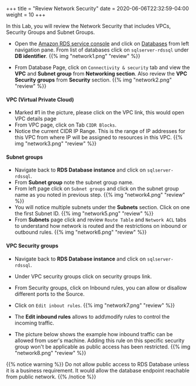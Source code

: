 +++
title = "Review Network Security"
date = 2020-06-06T22:32:59-04:00
weight = 10
+++

In this Lab, you will review the Network Security that includes VPCs, Security Groups and Subnet Groups.

* Open the [Amazon RDS  service console](https://console.aws.amazon.com/rds/home?region=us-east-1) and click on [Databases](https://console.aws.amazon.com/rds/home?region=us-east-1#databases:) from left navigation pane. From list of databases click on `sqlserver-rdssql` under **DB identifier**.
{{% img "network1.png" "review" %}}

* From Database Page, click on `Connectivity & security` tab and view the **VPC** and **Subnet group** from **Networking section**. Also review the **VPC Security groups** from **Security** section.
{{% img "network2.png" "review" %}}

#### **VPC (Virtual Private Cloud)**
* Marked #1 in the picture, please click on the VPC link, this would open VPC details page
* From VPC page, click on Tab `CIDR Blocks`.
* Notice the current CIDR IP Range. This is the range of IP addresses for this VPC from where IP will be assigned to resources in this VPC.
{{% img "network3.png" "review" %}}

#### **Subnet groups**
* Navigate back to **RDS Database instance** and click on `sqlserver-rdssql`.
* From **Subnet group** note the subnet group name.
* From left page click on `Subnet groups` and click on the subnet group name as you noted in previous step.
{{% img "network4.png" "review" %}}
* You will notice multiple subnets under the **Subnets** section. Click on one the first Subnet ID.
{{% img "network5.png" "review" %}}
* From **Subnets** page click and review `Route Table` and `Network ACL` tabs to understand how network is routed and the restrictions on inbound or outbound rules.
{{% img "network6.png" "review" %}}

#### **VPC Security groups**
* Navigate back to **RDS Database instance** and click on `sqlserver-rdssql`.
* Under VPC security groups click on security groups link.
* From Security groups, click on Inbound rules, you can allow or disallow different ports to the Source.
* Click on `Edit inbout rules`.
{{% img "network7.png" "review" %}}

* The **Edit inbound rules** allows to add\modify rules to control the incoming traffic. 
* The picture below shows the example how inbound traffic can be allowed from user's machine. Adding this rule on this specific security group won't be applicable as public access has been restricted.
{{% img "network8.png" "review" %}}

{{% notice warning %}}
Do not allow public access to RDS Database unless it is a business requirement. It would allow the database endpoint reachable from public network.
{{% /notice %}}

